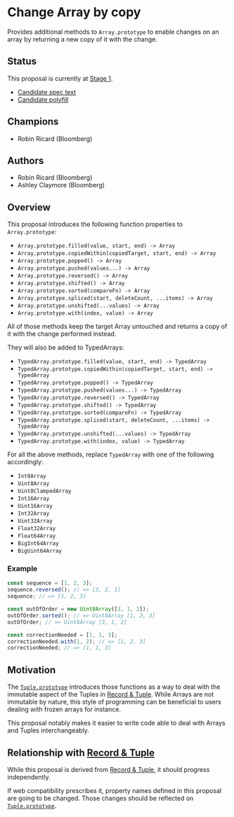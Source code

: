 # Change Array by copy

Provides additional methods to `Array.prototype` to enable changes on an array by returning a new copy of it with the change.

## Status

This proposal is currently at [Stage 1].

- [Candidate spec text][spec]
- [Candidate polyfill][poly]

[Stage 1]: https://github.com/tc39/proposals/blob/master/stage-1-proposals.md
[spec]: http://www.rricard.me/proposal-change-array-by-copy/
[poly]: ./polyfill.js


## Champions

- Robin Ricard (Bloomberg)

## Authors

- Robin Ricard (Bloomberg)
- Ashley Claymore (Bloomberg)

## Overview

This proposal introduces the following function properties to `Array.prototype`:

- `Array.prototype.filled(value, start, end) -> Array`
- `Array.prototype.copiedWithin(copiedTarget, start, end) -> Array`
- `Array.prototype.popped() -> Array`
- `Array.prototype.pushed(values...) -> Array`
- `Array.prototype.reversed() -> Array`
- `Array.prototype.shifted() -> Array`
- `Array.prototype.sorted(compareFn) -> Array`
- `Array.prototype.spliced(start, deleteCount, ...items) -> Array`
- `Array.prototype.unshifted(...values) -> Array`
- `Array.prototype.with(index, value) -> Array`

All of those methods keep the target Array untouched and returns a copy of it with the change performed instead.

They will also be added to TypedArrays:

- `TypedArray.prototype.filled(value, start, end) -> TypedArray`
- `TypedArray.prototype.copiedWithin(copiedTarget, start, end) -> TypedArray`
- `TypedArray.prototype.popped() -> TypedArray`
- `TypedArray.prototype.pushed(values...) -> TypedArray`
- `TypedArray.prototype.reversed() -> TypedArray`
- `TypedArray.prototype.shifted() -> TypedArray`
- `TypedArray.prototype.sorted(compareFn) -> TypedArray`
- `TypedArray.prototype.spliced(start, deleteCount, ...items) -> TypedArray`
- `TypedArray.prototype.unshifted(...values) -> TypedArray`
- `TypedArray.prototype.with(index, value) -> TypedArray`

For all the above methods, replace `TypedArray` with one of the following accordingly:

- `Int8Array`
- `Uint8Array`
- `Uint8ClampedArray`
- `Int16Array`
- `Uint16Array`
- `Int32Array`
- `Uint32Array`
- `Float32Array`
- `Float64Array`
- `BigInt64Array`
- `BigUint64Array`

### Example

```js
const sequence = [1, 2, 3];
sequence.reversed(); // => [3, 2, 1]
sequence; // => [1, 2, 3]

const outOfOrder = new Uint8Array([3, 1, 2]);
outOfOrder.sorted(); // => Uint8Array [1, 2, 3]
outOfOrder; // => Uint8Array [3, 1, 2]

const correctionNeeded = [1, 1, 3];
correctionNeeded.with(1, 2); // => [1, 2, 3]
correctionNeeded; // => [1, 1, 3]
```

## Motivation

The [`Tuple.prototype`][tuple-proto] introduces those functions as a way to deal with the immutable aspect of the Tuples in [Record & Tuple][r-t]. While Arrays are not immutable by nature, this style of programming can be beneficial to users dealing with frozen arrays for instance.

This proposal notably makes it easier to write code able to deal with Arrays and Tuples interchangeably.

## Relationship with [Record & Tuple][r-t]

While this proposal is derived from [Record & Tuple][r-t], it should progress independently.

If web compatibility prescribes it, property names defined in this proposal are going to be changed. Those changes should be reflected on [`Tuple.prototype`][tuple-proto].

[tuple-proto]: https://tc39.es/proposal-record-tuple/#sec-properties-of-the-tuple-prototype-object
[r-t]: https://github.com/tc39/proposal-record-tuple
